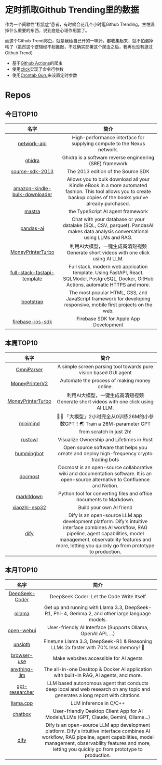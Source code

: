# 定时抓取Github Trending里的数据

作为一个间歇性“松鼠症”患者，有时候会花几个小时逛Github Trending，生怕漏掉什么重要的东西，说到底是心理作用罢了。

而这个Github Trend爬虫，就是我给自己开的一味药，都收集起来，就不怕漏掉啥了（虽然这个逻辑经不起推敲，不过确实部署这个爬虫之后，我再也没有逛过Github Trend）

* 基于[Github Actions](https://docs.github.com/en/actions)的爬虫
* 使用[click](https://github.com/pallets/click)实现了命令行参数
* 使用[Crontab Guru](https://crontab.guru/)来设置定时参数

# Repos
## 今日TOP10 
<!-- START OF DAILY_TOP10_REPOS -->
| 名字 | 简介 |
| :----: | :----: |
| [network-api](https://github.com/nexus-xyz/network-api) | High-performance interface for supplying compute to the Nexus network. |
| [ghidra](https://github.com/NationalSecurityAgency/ghidra) | Ghidra is a software reverse engineering (SRE) framework |
| [source-sdk-2013](https://github.com/ValveSoftware/source-sdk-2013) | The 2013 edition of the Source SDK |
| [amazon-kindle-bulk-downloader](https://github.com/treetrum/amazon-kindle-bulk-downloader) | Allows you to bulk download all your Kindle eBook in a more automated fashion. This tool allows you to create backup copies of the books you've already purchased. |
| [mastra](https://github.com/mastra-ai/mastra) | the TypeScript AI agent framework |
| [pandas-ai](https://github.com/sinaptik-ai/pandas-ai) | Chat with your database or your datalake (SQL, CSV, parquet). PandasAI makes data analysis conversational using LLMs and RAG. |
| [MoneyPrinterTurbo](https://github.com/harry0703/MoneyPrinterTurbo) | 利用AI大模型，一键生成高清短视频 Generate short videos with one click using AI LLM. |
| [full-stack-fastapi-template](https://github.com/fastapi/full-stack-fastapi-template) | Full stack, modern web application template. Using FastAPI, React, SQLModel, PostgreSQL, Docker, GitHub Actions, automatic HTTPS and more. |
| [bootstrap](https://github.com/twbs/bootstrap) | The most popular HTML, CSS, and JavaScript framework for developing responsive, mobile first projects on the web. |
| [firebase-ios-sdk](https://github.com/firebase/firebase-ios-sdk) | Firebase SDK for Apple App Development |
<!-- END OF DAILY_TOP10_REPOS -->

## 本周TOP10
<!-- START OF WEEKLY_TOP10_REPOS -->
| 名字 | 简介 |
| :----: | :----: |
| [OmniParser](https://github.com/microsoft/OmniParser) | A simple screen parsing tool towards pure vision based GUI agent |
| [MoneyPrinterV2](https://github.com/FujiwaraChoki/MoneyPrinterV2) | Automate the process of making money online. |
| [MoneyPrinterTurbo](https://github.com/harry0703/MoneyPrinterTurbo) | 利用AI大模型，一键生成高清短视频 Generate short videos with one click using AI LLM. |
| [minimind](https://github.com/jingyaogong/minimind) | 🚀🚀 「大模型」2小时完全从0训练26M的小参数GPT！🌏 Train a 26M-parameter GPT from scratch in just 2h! |
| [rustowl](https://github.com/cordx56/rustowl) | Visualize Ownership and Lifetimes in Rust |
| [hummingbot](https://github.com/hummingbot/hummingbot) | Open source software that helps you create and deploy high-frequency crypto trading bots |
| [docmost](https://github.com/docmost/docmost) | Docmost is an open-source collaborative wiki and documentation software. It is an open-source alternative to Confluence and Notion. |
| [markitdown](https://github.com/microsoft/markitdown) | Python tool for converting files and office documents to Markdown. |
| [xiaozhi-esp32](https://github.com/78/xiaozhi-esp32) | Build your own AI friend |
| [dify](https://github.com/langgenius/dify) | Dify is an open-source LLM app development platform. Dify's intuitive interface combines AI workflow, RAG pipeline, agent capabilities, model management, observability features and more, letting you quickly go from prototype to production. |
<!-- END OF WEEKLY_TOP10_REPOS -->

## 本月TOP10
<!-- START OF MONTHLY_TOP10_REPOS -->
| 名字 | 简介 |
| :----: | :----: |
| [DeepSeek-Coder](https://github.com/deepseek-ai/DeepSeek-Coder) | DeepSeek Coder: Let the Code Write Itself |
| [ollama](https://github.com/ollama/ollama) | Get up and running with Llama 3.3, DeepSeek-R1, Phi-4, Gemma 2, and other large language models. |
| [open-webui](https://github.com/open-webui/open-webui) | User-friendly AI Interface (Supports Ollama, OpenAI API, ...) |
| [unsloth](https://github.com/unslothai/unsloth) | Finetune Llama 3.3, DeepSeek-R1 & Reasoning LLMs 2x faster with 70% less memory! 🦥 |
| [browser-use](https://github.com/browser-use/browser-use) | Make websites accessible for AI agents |
| [anything-llm](https://github.com/Mintplex-Labs/anything-llm) | The all-in-one Desktop & Docker AI application with built-in RAG, AI agents, and more. |
| [gpt-researcher](https://github.com/assafelovic/gpt-researcher) | LLM based autonomous agent that conducts deep local and web research on any topic and generates a long report with citations. |
| [llama.cpp](https://github.com/ggml-org/llama.cpp) | LLM inference in C/C++ |
| [chatbox](https://github.com/Bin-Huang/chatbox) | User-friendly Desktop Client App for AI Models/LLMs (GPT, Claude, Gemini, Ollama...) |
| [dify](https://github.com/langgenius/dify) | Dify is an open-source LLM app development platform. Dify's intuitive interface combines AI workflow, RAG pipeline, agent capabilities, model management, observability features and more, letting you quickly go from prototype to production. |
<!-- END OF MONTHLY_TOP10_REPOS -->
